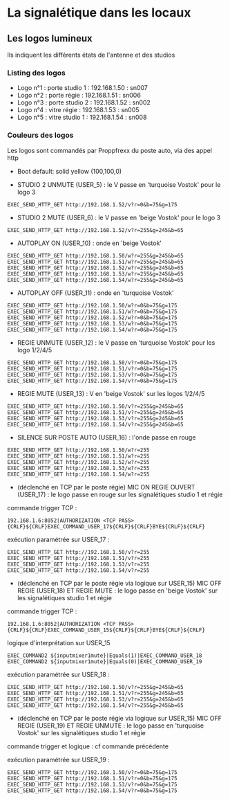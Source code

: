 # La signalétique dans les locaux

## Les logos lumineux

Ils indiquent les différents états de l'antenne et des studios

### Listing des logos

- Logo n°1 : porte studio 1 : 192.168.1.50 : sn007
- Logo n°2 : porte régie : 192.168.1.51 : sn006
- Logo n°3 : porte studio 2 : 192.168.1.52 : sn002
- Logo n°4 : vitre régie : 192.168.1.53 : sn005
- Logo n°5 : vitre studio 1 : 192.168.1.54 : sn008

### Couleurs des logos

Les logos sont commandés par Proppfrexx du poste auto, via des appel http

- Boot default: solid yellow (100,100,0)

- STUDIO 2 UNMUTE (USER_5) : le V passe en 'turquoise Vostok' pour le logo 3

```
EXEC_SEND_HTTP_GET http://192.168.1.52/v?r=0&b=75&g=175
```

- STUDIO 2 MUTE (USER_6) : le V passe en 'beige Vostok' pour le logo 3

```
EXEC_SEND_HTTP_GET http://192.168.1.52/v?r=255&g=245&b=65
```

- AUTOPLAY ON (USER_10) : onde en 'beige Vostok'

```
EXEC_SEND_HTTP_GET http://192.168.1.50/w?r=255&g=245&b=65
EXEC_SEND_HTTP_GET http://192.168.1.51/w?r=255&g=245&b=65
EXEC_SEND_HTTP_GET http://192.168.1.52/w?r=255&g=245&b=65
EXEC_SEND_HTTP_GET http://192.168.1.53/w?r=255&g=245&b=65
EXEC_SEND_HTTP_GET http://192.168.1.54/w?r=255&g=245&b=65
```

- AUTOPLAY OFF (USER_11) : onde en 'turquoise Vostok'

``` 
EXEC_SEND_HTTP_GET http://192.168.1.50/w?r=0&b=75&g=175
EXEC_SEND_HTTP_GET http://192.168.1.51/w?r=0&b=75&g=175
EXEC_SEND_HTTP_GET http://192.168.1.52/w?r=0&b=75&g=175
EXEC_SEND_HTTP_GET http://192.168.1.53/w?r=0&b=75&g=175
EXEC_SEND_HTTP_GET http://192.168.1.54/w?r=0&b=75&g=175
```

- REGIE UNMUTE (USER_12) : le V passe en 'turquoise Vostok' pour les logo 1/2/4/5

```
EXEC_SEND_HTTP_GET http://192.168.1.50/v?r=0&b=75&g=175
EXEC_SEND_HTTP_GET http://192.168.1.51/v?r=0&b=75&g=175
EXEC_SEND_HTTP_GET http://192.168.1.53/v?r=0&b=75&g=175
EXEC_SEND_HTTP_GET http://192.168.1.54/v?r=0&b=75&g=175
```

- REGIE MUTE (USER_13) : V en 'beige Vostok' sur les logos 1/2/4/5

```
EXEC_SEND_HTTP_GET http://192.168.1.50/v?r=255&g=245&b=65
EXEC_SEND_HTTP_GET http://192.168.1.51/v?r=255&g=245&b=65
EXEC_SEND_HTTP_GET http://192.168.1.53/v?r=255&g=245&b=65
EXEC_SEND_HTTP_GET http://192.168.1.54/v?r=255&g=245&b=65
```

- SILENCE SUR POSTE AUTO (USER_16) : l'onde passe en rouge

```
EXEC_SEND_HTTP_GET http://192.168.1.50/w?r=255
EXEC_SEND_HTTP_GET http://192.168.1.51/w?r=255
EXEC_SEND_HTTP_GET http://192.168.1.52/w?r=255
EXEC_SEND_HTTP_GET http://192.168.1.53/w?r=255
EXEC_SEND_HTTP_GET http://192.168.1.54/w?r=255
```

- (déclenché en TCP par le poste régie) MIC ON REGIE OUVERT (USER_17) : le logo passe en rouge sur les signalétiques studio 1 et régie

commande trigger TCP :

```
192.168.1.6:8052|AUTHORIZATION <TCP PASS>{CRLF}${CRLF}EXEC_COMMAND_USER_17${CRLF}${CRLF}BYE${CRLF}${CRLF}
```

exécution paramétrée sur USER_17 :

```
EXEC_SEND_HTTP_GET http://192.168.1.50/v?r=255
EXEC_SEND_HTTP_GET http://192.168.1.51/v?r=255
EXEC_SEND_HTTP_GET http://192.168.1.53/v?r=255
EXEC_SEND_HTTP_GET http://192.168.1.54/v?r=255
```

- (déclenché en TCP par le poste régie via logique sur USER_15) MIC OFF REGIE (USER_18) ET REGIE MUTE : le logo passe en 'beige Vostok' sur les signalétiques studio 1 et régie

commande trigger TCP :

```
192.168.1.6:8052|AUTHORIZATION <TCP PASS>{CRLF}${CRLF}EXEC_COMMAND_USER_15${CRLF}${CRLF}BYE${CRLF}${CRLF}
```

logique d'interprétation sur USER_15

```
EXEC_COMMAND2 ${inputmixer1mute}|Equals(1)|EXEC_COMMAND_USER_18
EXEC_COMMAND2 ${inputmixer1mute}|Equals(0)|EXEC_COMMAND_USER_19
```

exécution paramétrée sur USER_18 :

```
EXEC_SEND_HTTP_GET http://192.168.1.50/v?r=255&g=245&b=65
EXEC_SEND_HTTP_GET http://192.168.1.51/v?r=255&g=245&b=65
EXEC_SEND_HTTP_GET http://192.168.1.53/v?r=255&g=245&b=65
EXEC_SEND_HTTP_GET http://192.168.1.54/v?r=255&g=245&b=65
```

- (déclenché en TCP par le poste régie via logique sur USER_15) MIC OFF REGIE (USER_19) ET REGIE UNMUTE : le logo passe en 'turquoise Vostok' sur les signalétiques studio 1 et régie

commande trigger et logique : cf commande précédente

exécution paramétrée sur USER_19 :

```
EXEC_SEND_HTTP_GET http://192.168.1.50/v?r=0&b=75&g=175
EXEC_SEND_HTTP_GET http://192.168.1.51/v?r=0&b=75&g=175
EXEC_SEND_HTTP_GET http://192.168.1.53/v?r=0&b=75&g=175
EXEC_SEND_HTTP_GET http://192.168.1.54/v?r=0&b=75&g=175
```
